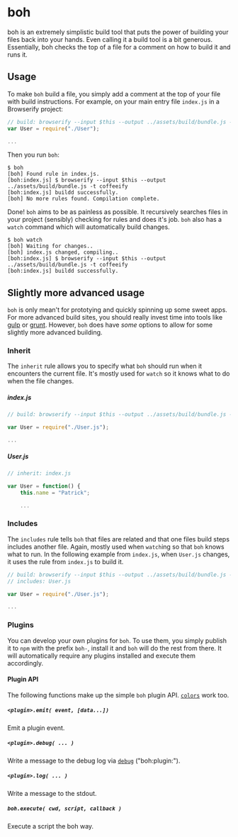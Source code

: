 # boh
boh is an extremely simplistic build tool that puts the power of building your files back into your hands. Even calling it a build tool is a bit generous. Essentially, boh checks the top of a file for a comment on how to build it and runs it.

## Usage
To make `boh` build a file, you simply add a comment at the top of your file with build instructions. For example, on your main entry file `index.js` in a Browserify project:

```js
// build: browserify --input $this --output ../assets/build/bundle.js -t coffeeify
var User = require("./User");

...
```

Then you run `boh`:

	$ boh
	[boh] Found rule in index.js.
	[boh:index.js] $ browserify --input $this --output ../assets/build/bundle.js -t coffeeify
	[boh:index.js] buildd successfully.
	[boh] No more rules found. Compilation complete.

Done! `boh` aims to be as painless as possible. It recursively searches files in your project (sensibly) checking for rules and does it's job. `boh` also has a `watch` command which will automatically build changes.

	$ boh watch
	[boh] Waiting for changes..
	[boh] index.js changed, compiling..
	[boh:index.js] $ browserify --input $this --output ../assets/build/bundle.js -t coffeeify
	[boh:index.js] buildd successfully.

## Slightly more advanced usage
`boh` is only mean't for prototying and quickly spinning up some sweet apps. For more advanced build sites, you should really invest time into tools like [gulp]() or [grunt](). However, `boh` does have *some* options to allow for some slightly more advanced building.

### Inherit
The `inherit` rule allows you to specify what `boh` should run when it encounters the current file. It's mostly used for `watch` so it knows what to do when the file changes.

##### index.js
```js
// build: browserify --input $this --output ../assets/build/bundle.js -t coffeeify

var User = require("./User.js");

...
```

##### User.js
```js
// inherit: index.js

var User = function() {
	this.name = "Patrick";

	...
```

### Includes
The `includes` rule tells `boh` that files are related and that one files build steps includes another file. Again, mostly used when `watch`ing so that `boh` knows what to run. In the following example from `index.js`, when `User.js` changes, it uses the rule from `index.js` to build it.

```js
// build: browserify --input $this --output ../assets/build/bundle.js -t coffeeify
// includes: User.js

var User = require("./User.js");

...
```

### Plugins
You can develop your own plugins for `boh`. To use them, you simply publish it to `npm` with the prefix `boh-`, install it and `boh` will do the rest from there. It will automatically require any plugins installed and execute them accordingly.

#### Plugin API
The following functions make up the simple `boh` plugin API. [`colors`](https://www.npmjs.com/package/colors) work too.
##### `<plugin>.emit( event, [data...])`
Emit a plugin event.

##### `<plugin>.debug( ... )`
Write a message to the debug log via [`debug`](https://github.com/visionmedia/debug) ("boh:plugin:<plugin name>").

##### `<plugin>.log( ... )`
Write a message to the stdout.

##### `boh.execute( cwd, script, callback )`
Execute a script the boh way.